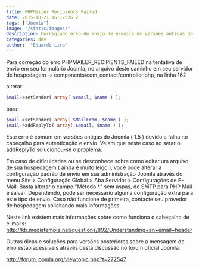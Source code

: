 ```yaml
---
title: PHPMailer Recipients Failed
date: 2015-10-21 16:12:26 Z
tags: ["Joomla"]
image: "/static/images/"
description: Corrigindo erro de envio de e-mails em versões antigas do Joomla
categories: dev
author:  "Eduardo Lira"
---
```


Para correção do erro PHPMAILER_RECIPIENTS_FAILED na tentativa de envio em seu formulário Joomla, no arquivo deste caminho em seu servidor de hospedagem -> components/com_contact/controller.php, na linha 162

alterar:

```php
$mail->setSender( array( $email, $name ) );
```

para:

```php
$mail->setSender( array( $MailFrom, $name ) );
$mail->addReplyTo( array( $email, $name ) );
```

Este erro é comum em versões antigas do Joomla ( 1.5 ) devido a falha no cabeçalho para autenticação e envio. Vejam que neste caso ao setar o addReplyTo solucionou-se o proplema.

Em caso de dificuldades ou se desconhece sobre como editar um arquivo de sua hospedagem ( ainda é muito leigo ), você pode alterar a configuração padrão de envio em sua administração Joomla através do menu Site > Configuração Global > Aba Servidor > Configurações de E-Mail. Basta alterar o campo "Método \*" sem aspas, de SMTP para PHP Mail e salvar. Dependendo, pode ser necessário alguma configuração extra para este tipo de envio. Caso não funcione de primeira, contacte seu provedor de hospedagem solicitando mais informações.

Neste link existem mais informações sobre como funciona o cabeçalho de e-mails: http://kb.mediatemple.net/questions/892/Understanding+an+email+header

Outras dicas e soluções para versões posteriores sobre a mensagem de erro estão acessíveis através desta discussão no fórum oficial Joomla.

http://forum.joomla.org/viewtopic.php?t=272547
